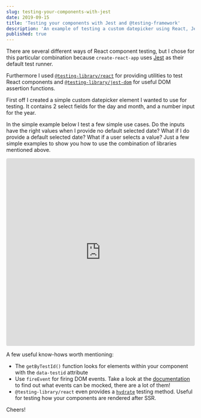 ```yaml
---
slug: testing-your-components-with-jest
date: 2019-09-15
title: 'Testing your components with Jest and @testing-framework'
description: 'An example of testing a custom datepicker using React, Jest and @testing-library'
published: true
---
```


There are several different ways of React component testing, but I chose for this particular combination because `create-react-app` uses <a href="https://www.npmjs.com/package/jest" target="_blank" rel="noopener noreferrer">Jest</a> as their default test runner.

Furthermore I used <a href="https://www.npmjs.com/package/@testing-library/react" target="_blank" rel="noopener noreferrer">`@testing-library/react`</a> for providing utilities to test React components and <a href="https://www.npmjs.com/package/@testing-library/jest-dom" target="_blank" rel="noopener noreferrer">`@testing-library/jest-dom`</a> for useful DOM assertion functions. 

First off I created a simple custom datepicker element I wanted to use for testing. It contains 2 select fields for the day and month, and a number input for the year. 

In the simple example below I test a few simple use cases. Do the inputs have the right values when I provide no default selected date? What if I do provide a default selected date? What if a user selects a value? Just a few simple examples to show you how to use the combination of libraries mentioned above. 

<iframe src="https://codesandbox.io/embed/component-testing-c3rvs?fontsize=14&module=%2Fsrc%2FDatepicker.test.tsx&view=editor" title="component-testing" allow="geolocation; microphone; camera; midi; vr; accelerometer; gyroscope; payment; ambient-light-sensor; encrypted-media; usb" style="width:100%; height:500px; border:0; border-radius: 4px; overflow:hidden;" sandbox="allow-modals allow-forms allow-popups allow-scripts allow-same-origin"></iframe>

A few useful know-hows worth mentioning:
- The `getByTestId()` function looks for elements within your component with the `data-testid` attribute 
- Use `fireEvent` for firing DOM events. Take a look at the <a href="https://testing-library.com/docs/dom-testing-library/api-events#fireevent-eventname" target="_blank" rel="noopener noreferrer">documentation</a> to find out what events can be mocked, there are a lot of them!
- `@testing-library/react` even provides a <a href="https://testing-library.com/docs/react-testing-library/api#hydrate" target="_blank" rel="noopener noreferrer">`hydrate`</a> testing method. Useful for testing how your components are rendered after SSR.

Cheers!